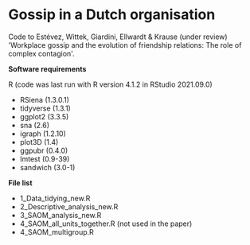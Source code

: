 # Gossip in a Dutch organisation

Code to Estévez, Wittek, Giardini, Ellwardt & Krause (under review) 'Workplace gossip and the evolution of friendship relations: The role of complex contagion'.

**Software requirements**

R (code was last run with R version 4.1.2 in RStudio 2021.09.0)
- RSiena (1.3.0.1)
- tidyverse (1.3.1)
- ggplot2 (3.3.5)
- sna (2.6)
- igraph (1.2.10)
- plot3D (1.4)
- ggpubr (0.4.0)
- lmtest (0.9-39)
- sandwich (3.0-1)

**File list**

- 1_Data_tidying_new.R
- 2_Descriptive_analysis_new.R
- 3_SAOM_analysis_new.R
- 4_SAOM_all_units_together.R (not used in the paper)
- 4_SAOM_multigroup.R
